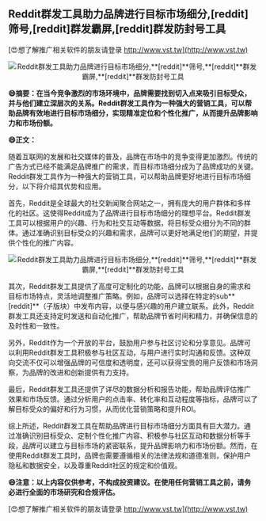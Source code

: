 ## **Reddit群发工具助力品牌进行目标市场细分,**[reddit]**筛号,**[reddit]**群发霸屏,**[reddit]**群发防封号工具**

[😍想了解推广相关软件的朋友请登录 http://www.vst.tw](http://www.vst.tw)

 <center><img src="https://vst.tw/MP4/tuiguang/png/2.png" alt="Reddit群发工具助力品牌进行目标市场细分,**[reddit]**筛号,**[reddit]**群发霸屏,**[reddit]**群发防封号工具"></center>

**😄摘要：在当今竞争激烈的市场环境中，品牌需要找到切入点来吸引目标受众，并与他们建立深层次的关系。Reddit群发工具作为一种强大的营销工具，可以帮助品牌有效地进行目标市场细分，实现精准定位和个性化推广，从而提升品牌影响力和市场份额。**

**😄正文：**

随着互联网的发展和社交媒体的普及，品牌在市场中的竞争变得更加激烈。传统的广告方式已经不能满足品牌推广的需求，而目标市场细分成为了品牌成功的关键。Reddit群发工具作为一种强大的营销工具，可以帮助品牌更好地进行目标市场细分，以下将介绍其优势和应用。

首先，Reddit是全球最大的社交新闻聚合网站之一，拥有庞大的用户群体和多样化的社区。这使得Reddit成为了品牌进行目标市场细分的理想平台。Reddit群发工具可以根据用户的兴趣、行为和社交互动等数据，将目标受众细分为不同的群体。通过准确识别目标受众的兴趣和需求，品牌可以更好地满足他们的期望，并提供个性化的推广内容。

 <center><img src="https://vst.tw/MP4/tuiguang/png/8.png" alt="Reddit群发工具助力品牌进行目标市场细分,**[reddit]**筛号,**[reddit]**群发霸屏,**[reddit]**群发防封号工具"></center>

其次，Reddit群发工具提供了高度可定制化的功能，品牌可以根据自身的需求和目标市场特点，灵活地调整推广策略。例如，品牌可以选择在特定的sub**[reddit]**（子版块）中发布内容，以便与感兴趣的用户建立联系。此外，Reddit群发工具还支持定时发送和自动化推广，帮助品牌节省时间和精力，并确保信息的及时性和一致性。

另外，Reddit作为一个开放的平台，鼓励用户参与社区讨论和分享意见。品牌可以利用Reddit群发工具积极参与社区互动，与用户进行实时沟通和反馈。这种双向交流不仅可以增强品牌的可信度和透明度，还可以获得宝贵的用户反馈和市场洞察，为品牌的改进和创新提供有力支持。

最后，Reddit群发工具还提供了详尽的数据分析和报告功能，帮助品牌评估推广效果和市场反馈。通过分析用户的点击率、转化率和互动程度等指标，品牌可以了解目标受众的偏好和行为习惯，从而优化营销策略和提升ROI。

综上所述，Reddit群发工具在帮助品牌进行目标市场细分方面具有巨大潜力。通过准确识别目标受众、定制个性化推广内容、积极参与社区互动和数据分析等手段，品牌可以建立与目标市场的紧密联系，提升品牌影响力和市场份额。然而，在使用Reddit群发工具时，品牌也需要遵循相关的法律法规和道德准则，保护用户隐私和数据安全，以及尊重Reddit社区的规定和价值观。

**😄注意：以上内容仅供参考，不构成投资建议。在使用任何营销工具之前，请务必进行全面的市场研究和合规评估。**

[😍想了解推广相关软件的朋友请登录 http://www.vst.tw](http://www.vst.tw)



